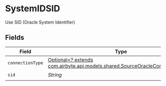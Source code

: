 # SystemIDSID

Use SID (Oracle System Identifier)


## Fields

| Field                                                                                                                             | Type                                                                                                                              | Required                                                                                                                          | Description                                                                                                                       |
| --------------------------------------------------------------------------------------------------------------------------------- | --------------------------------------------------------------------------------------------------------------------------------- | --------------------------------------------------------------------------------------------------------------------------------- | --------------------------------------------------------------------------------------------------------------------------------- |
| `connectionType`                                                                                                                  | [Optional<? extends com.airbyte.api.models.shared.SourceOracleConnectionType>](../../models/shared/SourceOracleConnectionType.md) | :heavy_minus_sign:                                                                                                                | N/A                                                                                                                               |
| `sid`                                                                                                                             | *String*                                                                                                                          | :heavy_check_mark:                                                                                                                | N/A                                                                                                                               |